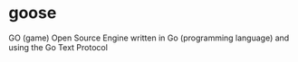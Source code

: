 goose
=====

GO (game) Open Source Engine written in Go (programming language) and using the Go Text Protocol

